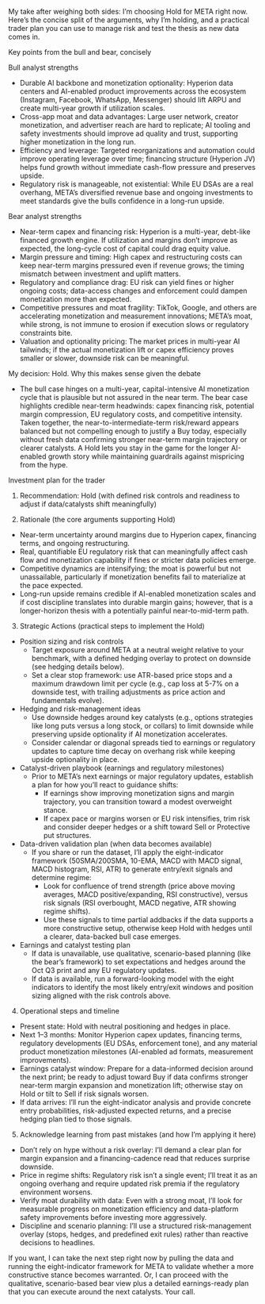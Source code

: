 My take after weighing both sides: I’m choosing Hold for META right now. Here’s the concise split of the arguments, why I’m holding, and a practical trader plan you can use to manage risk and test the thesis as new data comes in.

Key points from the bull and bear, concisely

Bull analyst strengths
- Durable AI backbone and monetization optionality: Hyperion data centers and AI-enabled product improvements across the ecosystem (Instagram, Facebook, WhatsApp, Messenger) should lift ARPU and create multi-year growth if utilization scales.
- Cross-app moat and data advantages: Large user network, creator monetization, and advertiser reach are hard to replicate; AI tooling and safety investments should improve ad quality and trust, supporting higher monetization in the long run.
- Efficiency and leverage: Targeted reorganizations and automation could improve operating leverage over time; financing structure (Hyperion JV) helps fund growth without immediate cash-flow pressure and preserves upside.
- Regulatory risk is manageable, not existential: While EU DSAs are a real overhang, META’s diversified revenue base and ongoing investments to meet standards give the bulls confidence in a long-run upside.

Bear analyst strengths
- Near-term capex and financing risk: Hyperion is a multi-year, debt-like financed growth engine. If utilization and margins don’t improve as expected, the long-cycle cost of capital could drag equity value.
- Margin pressure and timing: High capex and restructuring costs can keep near-term margins pressured even if revenue grows; the timing mismatch between investment and uplift matters.
- Regulatory and compliance drag: EU risk can yield fines or higher ongoing costs; data-access changes and enforcement could dampen monetization more than expected.
- Competitive pressures and moat fragility: TikTok, Google, and others are accelerating monetization and measurement innovations; META’s moat, while strong, is not immune to erosion if execution slows or regulatory constraints bite.
- Valuation and optionality pricing: The market prices in multi-year AI tailwinds; if the actual monetization lift or capex efficiency proves smaller or slower, downside risk can be meaningful.

My decision: Hold. Why this makes sense given the debate
- The bull case hinges on a multi-year, capital-intensive AI monetization cycle that is plausible but not assured in the near term. The bear case highlights credible near-term headwinds: capex financing risk, potential margin compression, EU regulatory costs, and competitive intensity. Taken together, the near-to-intermediate-term risk/reward appears balanced but not compelling enough to justify a Buy today, especially without fresh data confirming stronger near-term margin trajectory or clearer catalysts. A Hold lets you stay in the game for the longer AI-enabled growth story while maintaining guardrails against mispricing from the hype.

Investment plan for the trader

1) Recommendation: Hold (with defined risk controls and readiness to adjust if data/catalysts shift meaningfully)

2) Rationale (the core arguments supporting Hold)
- Near-term uncertainty around margins due to Hyperion capex, financing terms, and ongoing restructuring.
- Real, quantifiable EU regulatory risk that can meaningfully affect cash flow and monetization capability if fines or stricter data policies emerge.
- Competitive dynamics are intensifying; the moat is powerful but not unassailable, particularly if monetization benefits fail to materialize at the pace expected.
- Long-run upside remains credible if AI-enabled monetization scales and if cost discipline translates into durable margin gains; however, that is a longer-horizon thesis with a potentially painful near-to-mid-term path.

3) Strategic Actions (practical steps to implement the Hold)
- Position sizing and risk controls
  - Target exposure around META at a neutral weight relative to your benchmark, with a defined hedging overlay to protect on downside (see hedging details below).
  - Set a clear stop framework: use ATR-based price stops and a maximum drawdown limit per cycle (e.g., cap loss at 5-7% on a downside test, with trailing adjustments as price action and fundamentals evolve).
- Hedging and risk-management ideas
  - Use downside hedges around key catalysts (e.g., options strategies like long puts versus a long stock, or collars) to limit downside while preserving upside optionality if AI monetization accelerates.
  - Consider calendar or diagonal spreads tied to earnings or regulatory updates to capture time decay on overhang risk while keeping upside optionality in place.
- Catalyst-driven playbook (earnings and regulatory milestones)
  - Prior to META’s next earnings or major regulatory updates, establish a plan for how you’ll react to guidance shifts:
    - If earnings show improving monetization signs and margin trajectory, you can transition toward a modest overweight stance.
    - If capex pace or margins worsen or EU risk intensifies, trim risk and consider deeper hedges or a shift toward Sell or Protective put structures.
- Data-driven validation plan (when data becomes available)
  - If you share or run the dataset, I’ll apply the eight-indicator framework (50SMA/200SMA, 10-EMA, MACD with MACD signal, MACD histogram, RSI, ATR) to generate entry/exit signals and determine regime:
    - Look for confluence of trend strength (price above moving averages, MACD positive/expanding, RSI constructive), versus risk signals (RSI overbought, MACD negative, ATR showing regime shifts).
    - Use these signals to time partial addbacks if the data supports a more constructive setup, otherwise keep Hold with hedges until a clearer, data-backed bull case emerges.
- Earnings and catalyst testing plan
  - If data is unavailable, use qualitative, scenario-based planning (like the bear’s framework) to set expectations and hedges around the Oct Q3 print and any EU regulatory updates.
  - If data is available, run a forward-looking model with the eight indicators to identify the most likely entry/exit windows and position sizing aligned with the risk controls above.

4) Operational steps and timeline
- Present state: Hold with neutral positioning and hedges in place.
- Next 1–3 months: Monitor Hyperion capex updates, financing terms, regulatory developments (EU DSAs, enforcement tone), and any material product monetization milestones (AI-enabled ad formats, measurement improvements).
- Earnings catalyst window: Prepare for a data-informed decision around the next print; be ready to adjust toward Buy if data confirms stronger near-term margin expansion and monetization lift; otherwise stay on Hold or tilt to Sell if risk signals worsen.
- If data arrives: I’ll run the eight-indicator analysis and provide concrete entry probabilities, risk-adjusted expected returns, and a precise hedging plan tied to those signals.

5) Acknowledge learning from past mistakes (and how I’m applying it here)
- Don’t rely on hype without a risk overlay: I’ll demand a clear plan for margin expansion and a financing-cadence read that reduces surprise downside.
- Price in regime shifts: Regulatory risk isn’t a single event; I’ll treat it as an ongoing overhang and require updated risk premia if the regulatory environment worsens.
- Verify moat durability with data: Even with a strong moat, I’ll look for measurable progress on monetization efficiency and data-platform safety improvements before investing more aggressively.
- Discipline and scenario planning: I’ll use a structured risk-management overlay (stops, hedges, and predefined exit rules) rather than reactive decisions to headlines.

If you want, I can take the next step right now by pulling the data and running the eight-indicator framework for META to validate whether a more constructive stance becomes warranted. Or, I can proceed with the qualitative, scenario-based bear view plus a detailed earnings-ready plan that you can execute around the next catalysts. Your call.